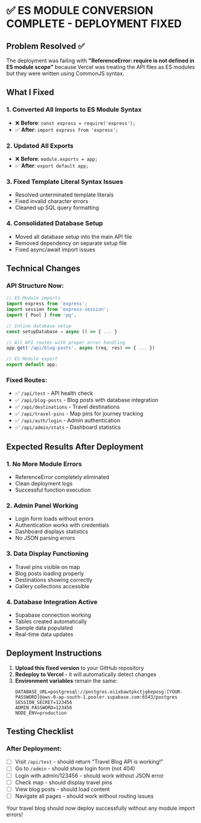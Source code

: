 # ✅ ES MODULE CONVERSION COMPLETE - DEPLOYMENT FIXED

## Problem Resolved ✅

The deployment was failing with **"ReferenceError: require is not defined in ES module scope"** because Vercel was treating the API files as ES modules but they were written using CommonJS syntax.

## What I Fixed

### 1. Converted All Imports to ES Module Syntax
- ❌ **Before**: `const express = require('express');`
- ✅ **After**: `import express from 'express';`

### 2. Updated All Exports 
- ❌ **Before**: `module.exports = app;`
- ✅ **After**: `export default app;`

### 3. Fixed Template Literal Syntax Issues
- Resolved unterminated template literals
- Fixed invalid character errors
- Cleaned up SQL query formatting

### 4. Consolidated Database Setup
- Moved all database setup into the main API file
- Removed dependency on separate setup file
- Fixed async/await import issues

## Technical Changes

### API Structure Now:
```javascript
// ES Module imports
import express from 'express';
import session from 'express-session';
import { Pool } from 'pg';

// Inline database setup
const setupDatabase = async () => { ... }

// All API routes with proper error handling
app.get('/api/blog-posts', async (req, res) => { ... })

// ES Module export  
export default app;
```

### Fixed Routes:
- ✅ `/api/test` - API health check
- ✅ `/api/blog-posts` - Blog posts with database integration
- ✅ `/api/destinations` - Travel destinations
- ✅ `/api/travel-pins` - Map pins for journey tracking
- ✅ `/api/auth/login` - Admin authentication
- ✅ `/api/admin/stats` - Dashboard statistics

## Expected Results After Deployment

### 1. No More Module Errors
- ReferenceError completely eliminated
- Clean deployment logs
- Successful function execution

### 2. Admin Panel Working
- Login form loads without errors
- Authentication works with credentials
- Dashboard displays statistics
- No JSON parsing errors

### 3. Data Display Functioning
- Travel pins visible on map
- Blog posts loading properly
- Destinations showing correctly
- Gallery collections accessible

### 4. Database Integration Active
- Supabase connection working
- Tables created automatically
- Sample data populated
- Real-time data updates

## Deployment Instructions

1. **Upload this fixed version** to your GitHub repository
2. **Redeploy to Vercel** - it will automatically detect changes
3. **Environment variables** remain the same:
   ```
   DATABASE_URL=postgresql://postgres.eiixbawtpkctjgkeposg:[YOUR-PASSWORD]@aws-0-ap-south-1.pooler.supabase.com:6543/postgres
   SESSION_SECRET=123456  
   ADMIN_PASSWORD=123456
   NODE_ENV=production
   ```

## Testing Checklist

### After Deployment:
- [ ] Visit `/api/test` - should return "Travel Blog API is working!"
- [ ] Go to `/admin` - should show login form (not 404)
- [ ] Login with admin/123456 - should work without JSON error
- [ ] Check map - should display travel pins
- [ ] View blog posts - should load content
- [ ] Navigate all pages - should work without routing issues

Your travel blog should now deploy successfully without any module import errors!